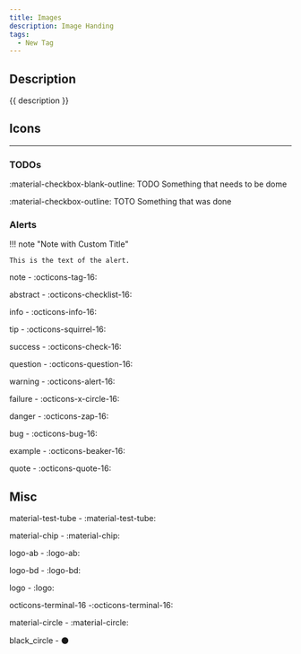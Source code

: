 ```yaml
---
title: Images
description: Image Handing
tags:
  - New Tag
---
```


## Description

{{ description }}

## Icons
---

### TODOs

:material-checkbox-blank-outline: TODO Something that needs to be dome

:material-checkbox-outline: TOTO Something that was done

### Alerts

!!! note "Note with Custom Title"

    This is the text of the alert.

note - :octicons-tag-16:

abstract - :octicons-checklist-16:

info - :octicons-info-16:

tip - :octicons-squirrel-16:

success - :octicons-check-16:

question - :octicons-question-16:

warning - :octicons-alert-16:

failure - :octicons-x-circle-16:

danger - :octicons-zap-16:

bug - :octicons-bug-16:

example - :octicons-beaker-16:

quote - :octicons-quote-16:

## Misc

material-test-tube - :material-test-tube: 

material-chip - :material-chip:

logo-ab - :logo-ab:

logo-bd - :logo-bd:

logo - :logo:

octicons-terminal-16 -:octicons-terminal-16:

material-circle - :material-circle:

black_circle - :black_circle:

